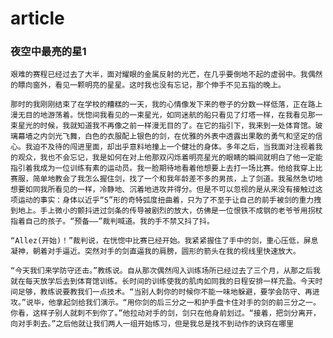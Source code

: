 # article

### 夜空中最亮的星1

    艰难的赛程已经过去了大半，面对耀眼的金属反射的光芒，在几乎要倒地不起的虚弱中。我偶然的瞟向窗外，看见一颗明亮的星星。这时我也没有忘记，那个伸手不见五指的晚上。

    那时的我刚刚结束了在学校的糟糕的一天，我的心情像发下来的卷子的分数一样低落，正在路上漫无目的地游荡着。恍惚间我看见的一束星光，如同迷航的船只看见了灯塔一样，在我看见那一束星光的时候，我就知道我不再像之前一样漫无目的了。在它的指引下，我来到一处体育馆。玻璃幕墙之内剑光飞舞，白色的衣服配上银色的剑，在优雅的外表中透露出果敢的勇气和坚定的信心。我迫不及待的闯进里面，却出乎意料地撞上一个健壮的身体。多年之后，当我面对注视着我的观众，我也不会忘记，我是如何在对上他那双闪烁着明亮星光的眼睛的瞬间就明白了他一定能指引着我成为一位训练有素的运动员。我一脸期待地看着他想要上去打一场比赛。他给我穿上比赛服，简单地教会了我怎么握住剑，找了一个和我年龄差不多的男孩，上了剑道。我虽然急切地想要如同我所看见的一样，冷静地、沉着地进攻并得分。但是不可以忽视的是从来没有接触过这项运动的事实：身体以近乎“S”形的奇特弧度扭曲着，只为了不至于让自己的前手被剑的重力拽到地上。手上微小的颤抖进过剑条的传导被剧烈的放大，仿佛是一位恨铁不成钢的老爷爷用拐杖指着自己的孩子。“预备——”裁判喊道。我的手不禁又抖了抖。

    “Allez(开始)！”裁判说，在恍惚中比赛已经开始。我紧紧握住了手中的剑，重心压低，屏息凝神，朝着对手逼近。突然对手的剑直逼我的肩膀，圆形的箭头在我的视线里快速放大。

    “今天我们来学防守还击。”教练说。自从那次偶然闯入训练场所已经过去了三个月，从那之后我就在每天放学后去到体育馆训练。长时间的训练使我的肌肉如同我的日程安排一样充盈。今天时间足够，教练说要教我们一点技术。“当别人刺你的时候你不能一味地躲避，要学会防守、再进攻。”说毕，他拿起剑给我们演示。“用你剑的后三分之一和护手盘卡住对手的剑的前三分之一。你看，这样子别人就刺不到你了。”他拉动对手的剑，剑只在他身前划过。“接着，把剑分离开，向对手刺去。”之后他就让我们两人一组开始练习，但是我总是找不到动作的诀窍在哪里
